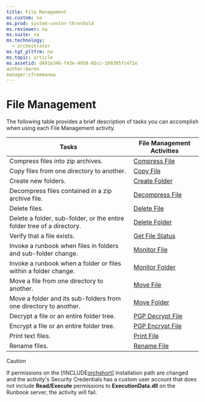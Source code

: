 ```yaml
---
title: File Management
ms.custom: na
ms.prod: system-center-threshold
ms.reviewer: na
ms.suite: na
ms.technology: 
  - orchestrator
ms.tgt_pltfrm: na
ms.topic: article
ms.assetid: d491e346-f43e-4958-85cc-169305fc471e
author:bwren
manager:cfreemanwa
---
```

# File Management
The following table provides a brief description of tasks you can accomplish when using each File Management activity.  
  
|Tasks|File Management Activities|  
|---------|------------------------------|  
|Compress files into zip archives.|[Compress File](../../orch/reference/Compress-File.md)|  
|Copy files from one directory to another.|[Copy File](../../orch/reference/Copy-File.md)|  
|Create new folders.|[Create Folder](../../orch/reference/Create-Folder.md)|  
|Decompress files contained in a zip archive file.|[Decompress File](../../orch/reference/Decompress-File.md)|  
|Delete files.|[Delete File](../../orch/reference/Delete-File.md)|  
|Delete a folder, sub\-folder, or the entire folder tree of a directory.|[Delete Folder](../../orch/reference/Delete-Folder.md)|  
|Verify that a file exists.|[Get File Status](../../orch/reference/Get-File-Status.md)|  
|Invoke a runbook when files in folders and sub\-folder change.|[Monitor File](../../orch/reference/Monitor-File.md)|  
|Invoke a runbook when a folder or files within a folder change.|[Monitor Folder](../../orch/reference/Monitor-Folder.md)|  
|Move a file from one directory to another.|[Move File](../../orch/reference/Move-File.md)|  
|Move a folder and its sub\-folders from one directory to another.|[Move Folder](../../orch/reference/Move-Folder.md)|  
|Decrypt a file or an entire folder tree.|[PGP Decrypt File](../../orch/reference/PGP-Decrypt-File.md)|  
|Encrypt a file or an entire folder tree.|[PGP Encrypt File](../../orch/reference/PGP-Encrypt-File.md)|  
|Print text files.|[Print File](../../orch/reference/Print-File.md)|  
|Rename files.|[Rename File](../../orch/reference/Rename-File.md)|  
  
> [!CAUTION]  
> If permissions on the [!INCLUDE[orchshort](../../om/manage/includes/orchshort_md.md)] installation path are changed and the activity's Security Credentials has a custom user account that does not include **Read\/Execute** permissions to **ExecutionData.dll** on the Runbook server, the activity will fail.  
  
